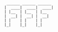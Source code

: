 
	 ______ ______ ______
	|  ____|  ____|  ____|
	| |__  | |__  | |__
	|  __| |  __| |  __|
	| |    | |    | |
	|_|    |_|    |_|

